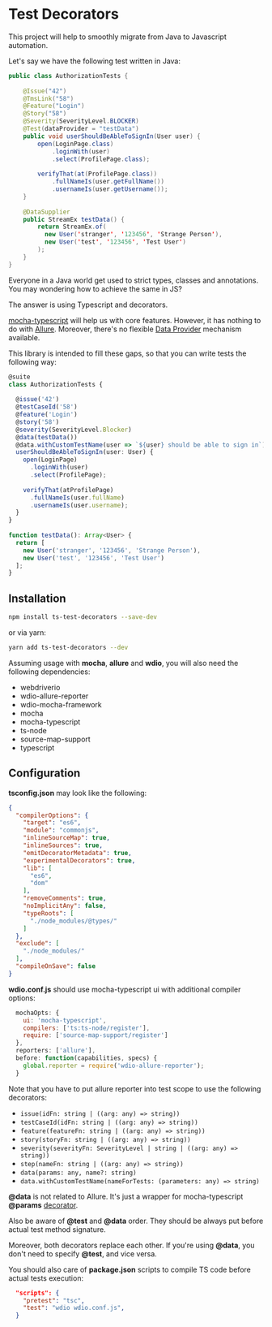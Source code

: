# Test Decorators

This project will help to smoothly migrate from Java to Javascript automation.

Let's say we have the following test written in Java:

```java
public class AuthorizationTests {
    
    @Issue("42")
    @TmsLink("58")
    @Feature("Login")
    @Story("58")
    @Severity(SeverityLevel.BLOCKER)
    @Test(dataProvider = "testData")
    public void userShouldBeAbleToSignIn(User user) {
        open(LoginPage.class)
            .loginWith(user)
            .select(ProfilePage.class);
    
        verifyThat(at(ProfilePage.class))
            .fullNameIs(user.getFullName())
            .usernameIs(user.getUsername());
    }
    
    @DataSupplier
    public StreamEx testData() {
        return StreamEx.of(
          new User('stranger', '123456', 'Strange Person'),
          new User('test', '123456', 'Test User')
        );
    }    
}
```

Everyone in a Java world get used to strict types, classes and annotations.
You may wondering how to achieve the same in JS?

The answer is using Typescript and decorators.

[mocha-typescript](https://github.com/pana-cc/mocha-typescript) will help us with core features.
However, it has nothing to do with [Allure](https://github.com/webdriverio-boneyard/wdio-allure-reporter).
Moreover, there's no flexible [Data Provider](https://github.com/sskorol/test-data-supplier) mechanism available. 

This library is intended to fill these gaps, so that you can write tests the following way:

```typescript
@suite
class AuthorizationTests {
      
  @issue('42')
  @testCaseId('58')
  @feature('Login')
  @story('58')
  @severity(SeverityLevel.Blocker)
  @data(testData())
  @data.withCustomTestName(user => `${user} should be able to sign in`)
  userShouldBeAbleToSignIn(user: User) {
    open(LoginPage)
      .loginWith(user)
      .select(ProfilePage);
    
    verifyThat(atProfilePage)
      .fullNameIs(user.fullName)
      .usernameIs(user.username);
  }
}
    
function testData(): Array<User> {
  return [
    new User('stranger', '123456', 'Strange Person'),
    new User('test', '123456', 'Test User')
  ];
}
``` 
## Installation

```bash
npm install ts-test-decorators --save-dev
```
or via yarn:
```bash
yarn add ts-test-decorators --dev
```
Assuming usage with **mocha**, **allure** and **wdio**, you will also need the following dependencies:
 
 - webdriverio
 - wdio-allure-reporter
 - wdio-mocha-framework
 - mocha
 - mocha-typescript
 - ts-node
 - source-map-support
 - typescript

## Configuration

**tsconfig.json** may look like the following:
```json
{
  "compilerOptions": {
    "target": "es6",
    "module": "commonjs",
    "inlineSourceMap": true,
    "inlineSources": true,
    "emitDecoratorMetadata": true,
    "experimentalDecorators": true,
    "lib": [
      "es6",
      "dom"
    ],
    "removeComments": true,
    "noImplicitAny": false,
    "typeRoots": [
      "./node_modules/@types/"
    ]
  },
  "exclude": [
    "./node_modules/"
  ],
  "compileOnSave": false
}
```
**wdio.conf.js** should use mocha-typescript ui with additional compiler options:
```javascript
  mochaOpts: {
    ui: 'mocha-typescript',
    compilers: ['ts:ts-node/register'],
    require: ['source-map-support/register']
  },
  reporters: ['allure'],
  before: function(capabilities, specs) {
    global.reporter = require('wdio-allure-reporter');
  }
```
Note that you have to put allure reporter into test scope to use the following decorators:

 - `issue(idFn: string | ((arg: any) => string))`
 - `testCaseId(idFn: string | ((arg: any) => string))`
 - `feature(featureFn: string | ((arg: any) => string))`
 - `story(storyFn: string | ((arg: any) => string))`
 - `severity(severityFn: SeverityLevel | string | ((arg: any) => string))`
 - `step(nameFn: string | ((arg: any) => string))`
 - `data(params: any, name?: string)`
 - `data.withCustomTestName(nameForTests: (parameters: any) => string)`

**@data** is not related to Allure. It's just a wrapper for mocha-typescript **@params** [decorator](https://github.com/pana-cc/mocha-typescript/blob/master/test/it/fixtures/params.naming.suite.ts).

Also be aware of **@test** and **@data** order. They should be always put before actual test method signature.

Moreover, both decorators replace each other. If you're using **@data**, you don't need to specify **@test**, and vice versa.  

You should also care of **package.json** scripts to compile TS code before actual tests execution:
```json
  "scripts": {
    "pretest": "tsc",
    "test": "wdio wdio.conf.js",
  }
```

